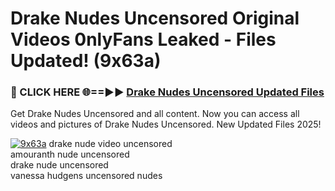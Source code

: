 # Drake Nudes Uncensored Original Videos 0nlyFans Leaked - Files Updated! (9x63a)

<h3>🔴 CLICK HERE 🌐==►► <a href="https://tinyurl.com/5h6xmrr3" rel="nofollow">Drake Nudes Uncensored Updated Files</a></h3>

Get Drake Nudes Uncensored and all content. Now you can access all videos and pictures of Drake Nudes Uncensored. New Updated Files 2025!

[![9x63a](https://i.imgur.com/KVD873Z.gif)](https://tinyurl.com/5h6xmrr3)
drake nude video uncensored<br>
amouranth nude uncensored<br>
drake nude uncensored<br>
vanessa hudgens uncensored nudes